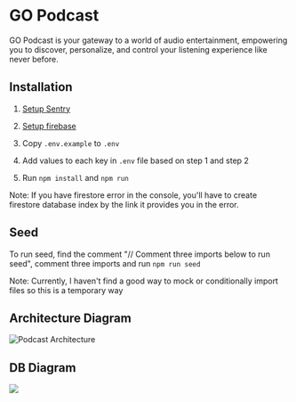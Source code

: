 # GO Podcast

GO Podcast is your gateway to a world of audio entertainment, empowering you to discover, personalize, and control your listening experience like never before.

## Installation

1. [Setup Sentry](https://sentry.io/)

2. [Setup firebase](https://firebase.google.com/docs/web/setup)

3. Copy `.env.example` to `.env`

4. Add values to each key in `.env` file based on step 1 and step 2

5. Run `npm install` and `npm run`

Note: If you have firestore error in the console, you'll have to create firestore database index by the link it provides you in the error.

## Seed

To run seed, find the comment "// Comment three imports below to run seed", comment three imports and run `npm run seed`

Note: Currently, I haven't find a good way to mock or conditionally import files so this is a temporary way

## Architecture Diagram

![Podcast Architecture](https://github.com/nicktruong/podcast/assets/154394020/f6f6991d-f4f6-4860-bd26-4b05361e4e50)

## DB Diagram

[![](https://mermaid.ink/img/pako:eNqlVttu2zAM_RVDQN_SILcaqd-KdQMCDCuwri9bhkKxmFioLBmS3C1N8u-jb7Fj2UvW5SW2SB1Sh4eUdyRUDEhAQN9zutE0XkoPf6kBbbxd8ZL9jNVcbrwVV-21Hz-9kFrYKM3BPKwX0oIGY2s3hlYv1IB_7M46kBBTLupVmcYr0B4k3GBm5oNKpe0IuVZCqF_47OBtQDLQHVsibqzSW2eDpDE4i0mkrHr6-rkDJxF0C6w2AKbsaSXAeEsiMAhIPMDeSxQLKb7pJWmRkSasScZhKYsHTS2GOOH9DHlljAVzCCyw_h64AZQVvEI55lOinyRUwtOUcZAhPPI3lzya2kjpZlKloRSKW4NQvYJ-0uLig6M0Qs0Ty5V0cpPqYf2x1I9jzKrXKSpkTDIVdxEJrQ09FJc4llsBF1b86ipPKFNNlXFFNpqalDIG7B4xuoxls1SEnxpbEkFjXd8ydFenX16R9gGwRcBh_3JuzolSKsvXHJWEpf-HTsktSt-9Ukt1n_VLxyjA46CRLdjZ0xz9i7xNK3FoFfj93fRfveHOEGqjb-oTF9BjWsSbU-vZVuoYS3nOSbpCpURNJb-r0_KRayy1aTZzmaZrmw3cCr05cN_RlPV11tkXQrn64THdwEm3OJdLDt-8XQ_q-nq_a0YLPMFfwPVSu3oUB-XV95yx_3y8004vkBx6XyIEObE9Lg3ciBpn8LeACs0VPu0Rst_nifa7NmZdfaz28As8LkORMuhs95KyKkZu2zZjHHusJ_FurwYJKxAqUxoZkBg0fpow_DjKVbAkNgIsJgkyyVH9kqnsgH7Yn-pxK0MSWJ3CgBSyKj-nSLCmwuBqQuV3peLKCV9JsCO_STCZ-cPZdOr7t5PbkT8ezQZkS4KpPxz7k9n8ZjqfjKf4cBiQt3z_aDifzCfTsT9Hb382Gt0c_gBD1xLf?type=png)](https://mermaid.live/edit#pako:eNqlVttu2zAM_RVDQN_SILcaqd-KdQMCDCuwri9bhkKxmFioLBmS3C1N8u-jb7Fj2UvW5SW2SB1Sh4eUdyRUDEhAQN9zutE0XkoPf6kBbbxd8ZL9jNVcbrwVV-21Hz-9kFrYKM3BPKwX0oIGY2s3hlYv1IB_7M46kBBTLupVmcYr0B4k3GBm5oNKpe0IuVZCqF_47OBtQDLQHVsibqzSW2eDpDE4i0mkrHr6-rkDJxF0C6w2AKbsaSXAeEsiMAhIPMDeSxQLKb7pJWmRkSasScZhKYsHTS2GOOH9DHlljAVzCCyw_h64AZQVvEI55lOinyRUwtOUcZAhPPI3lzya2kjpZlKloRSKW4NQvYJ-0uLig6M0Qs0Ty5V0cpPqYf2x1I9jzKrXKSpkTDIVdxEJrQ09FJc4llsBF1b86ipPKFNNlXFFNpqalDIG7B4xuoxls1SEnxpbEkFjXd8ydFenX16R9gGwRcBh_3JuzolSKsvXHJWEpf-HTsktSt-9Ukt1n_VLxyjA46CRLdjZ0xz9i7xNK3FoFfj93fRfveHOEGqjb-oTF9BjWsSbU-vZVuoYS3nOSbpCpURNJb-r0_KRayy1aTZzmaZrmw3cCr05cN_RlPV11tkXQrn64THdwEm3OJdLDt-8XQ_q-nq_a0YLPMFfwPVSu3oUB-XV95yx_3y8004vkBx6XyIEObE9Lg3ciBpn8LeACs0VPu0Rst_nifa7NmZdfaz28As8LkORMuhs95KyKkZu2zZjHHusJ_FurwYJKxAqUxoZkBg0fpow_DjKVbAkNgIsJgkyyVH9kqnsgH7Yn-pxK0MSWJ3CgBSyKj-nSLCmwuBqQuV3peLKCV9JsCO_STCZ-cPZdOr7t5PbkT8ezQZkS4KpPxz7k9n8ZjqfjKf4cBiQt3z_aDifzCfTsT9Hb382Gt0c_gBD1xLf)
